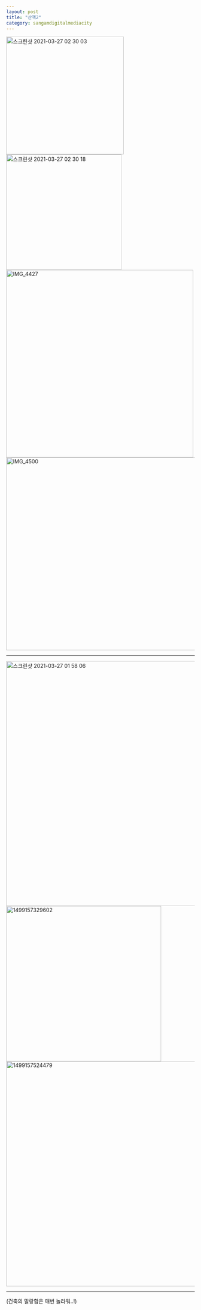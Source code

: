 ```yaml
---
layout: post
title: "산책2"
category: sangamdigitalmediacity
---
```


<img width="314" alt="스크린샷 2021-03-27 02 30 03" src="https://user-images.githubusercontent.com/81041256/112670725-9de8ea00-8ea4-11eb-8bc8-1c7107fd2d1e.png">

<img width="308" alt="스크린샷 2021-03-27 02 30 18" src="https://user-images.githubusercontent.com/81041256/112670731-9f1a1700-8ea4-11eb-95c1-b7406d5092f2.png">

<img width="500" alt="IMG_4427" src="https://user-images.githubusercontent.com/81041256/114852171-80f96400-9e1d-11eb-9ccd-8fc500f14133.jpg">

<img width="514" alt="IMG_4500" src="https://user-images.githubusercontent.com/81041256/112777181-78aed400-907c-11eb-8975-f456eba1f8ab.JPG">

***

<img width="653" alt="스크린샷 2021-03-27 01 58 06" src="https://user-images.githubusercontent.com/81041256/112666846-eeaa1400-8e9f-11eb-8875-f30743aa6f8f.png">

<img width="414" alt="1499157329602" src="https://user-images.githubusercontent.com/81041256/112667131-3b8dea80-8ea0-11eb-9b73-a3ae042652a8.jpeg">

<img width="600" alt="1499157524479" src="https://user-images.githubusercontent.com/81041256/112667136-3d57ae00-8ea0-11eb-89a3-c753cc8f282c.jpeg">

***

(건축의 말랑함은 매번 놀라워..!)
